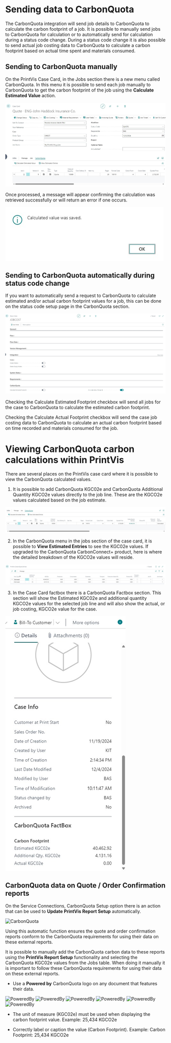 # Sending data to CarbonQuota

The CarbonQuota integration will send job details to CarbonQuota to calculate the carbon footprint of a job. It is possible to manually send jobs to CarbonQuota for calculation or to automatically send for calculation during a status code change. During a status code change it is also possible to send actual job costing data to CarbonQuota to calculate a carbon footprint based on actual time spent and materials consumed.

## Sending to CarbonQuota manually

On the PrintVis Case Card, in the Jobs section there is a new menu called CarbonQuota. In this menu it is possible to send each job manually to CarbonQuota to get the carbon footprint of the job using the **Calculate Estimated Value** action.

![CarbonQuota](./assets/CQUsage1.jpg)

Once processed, a message will appear confirming the calculation was retrieved successfully or will return an error if one occurs.

![CarbonQuota](./assets/CQUsage2.jpg)

## Sending to CarbonQuota automatically during status code change

If you want to automatically send a request to CarbonQuota to calculate estimated and/or actual carbon footprint values for a job, this can be done on the status code setup page in the CarbonQuota section.

![CarbonQuota](./assets/CQUsage3.jpg)

Checking the Calculate Estimated Footprint checkbox will send all jobs for the case to CarbonQuota to calculate the estimated carbon footprint. 

Checking the Calculate Actual Footprint checkbox will send the case job costing data to CarbonQuota to calculate an actual carbon footprint based on time recorded and materials consumed for the job. 

# Viewing CarbonQuota carbon calculations within PrintVis

There are several places on the PrintVis case card where it is possible to view the CarbonQuota calculated values. 

1. It is possible to add CarbonQuota KGC02e and CarbonQuota Additional Quantity KGCO2e values directly to the job line. These are the KGCO2e values calculated based on the job estimate.

![CarbonQuota](./assets/CQUsage4.jpg)

2. In the CarbonQuota menu in the jobs section of the case card, it is possible to **View Estimated Entries** to see the KGC02e values. If upgraded to the CarbonQuota CarbonConnect+ product, here is where the detailed breakdown of the KGCO2e values will reside.

![CarbonQuota](./assets/CQUsage5.jpg)

3. In the Case Card factbox there is a CarbonQuota Factbox section. This section will show the Estimated KGC02e and additional quantity KGCO2e values for the selected job line and will also show the actual, or job costing, KGCO2e value for the case.

![CarbonQuota](./assets/CQUsage6.jpg)

## CarbonQuota data on Quote / Order Confirmation reports

On the Service Connections, CarbonQuota Setup option there is an action that can be used to **Update PrintVis Report Setup** automatically.

![CarbonQuota](.assets/CQSetup15.jpg)

Using this automatic function ensures the quote and order confirmation reports conform to the CarbonQuota requirements for using their data on these external reports.

It is possible to manually add the CarbonQuota carbon data to these reports using the **PrintVis Report Setup** functionality and selecting the CarbonQuota KGC02e values from the Jobs table. When doing it manually it is important to follow these CarbonQuota requirements for using their data on these external reports.

- Use a **Powered by** CarbonQuota logo on any document that features their data.

![PoweredBy](.assets/PoweredBy1.jpg)
![PoweredBy](.assets/PoweredBy2.jpg)
![PoweredBy](.assets/PoweredBy3.jpg)
![PoweredBy](.assets/PoweredBy4.jpg)
![PoweredBy](.assets/PoweredBy5.jpg)
![PoweredBy](.assets/PoweredBy6.jpg)

- The unit of measure (KGC02e) must be used when displaying the carbon footprint value. Example: 25,434 KGCO2e

- Correctly label or caption the value (Carbon Footprint). Example: Carbon Footprint: 25,434 KGCO2e
